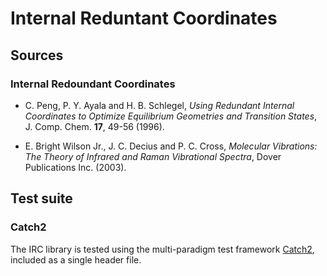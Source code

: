 # Internal Reduntant Coordinates

## Sources

### Internal Redoundant Coordinates

- C. Peng, P. Y. Ayala and H. B. Schlegel, *Using Redundant Internal Coordinates to Optimize Equilibrium Geometries and Transition States*, J. Comp. Chem. **17**, 49-56 (1996).

- E. Bright Wilson Jr., J. C. Decius and P. C. Cross, *Molecular Vibrations: The Theory of Infrared and Raman Vibrational Spectra*, Dover Publications Inc. (2003).

## Test suite

### Catch2
The IRC library is tested using the multi-paradigm test framework [Catch2](https://github.com/catchorg/Catch2), included as a single header file.
